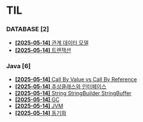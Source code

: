 # TIL
 
### DATABASE [2]
- [**[2025-05-14]**  관계 데이터 모델](https://github.com/A-lass/TIL/blob/main/DATABASE/관계_데이터_모델.md)
- [**[2025-05-14]**  트랜잭션](https://github.com/A-lass/TIL/blob/main/DATABASE/트랜잭션.md)
### Java [6]
- [**[2025-05-14]**  Call By Value vs Call By Reference](https://github.com/A-lass/TIL/blob/main/Java/Call_By_Value_vs_Call_By_Reference.md)
- [**[2025-05-14]**  추상클래스와 인터페이스](https://github.com/A-lass/TIL/blob/main/Java/추상클래스와_인터페이스.md)
- [**[2025-05-14]**  String StringBuilder StringBuffer](https://github.com/A-lass/TIL/blob/main/Java/String_StringBuilder_StringBuffer.md)
- [**[2025-05-14]**  GC](https://github.com/A-lass/TIL/blob/main/Java/GC.md)
- [**[2025-05-14]**  JVM](https://github.com/A-lass/TIL/blob/main/Java/JVM.md)
- [**[2025-05-14]**  동기화](https://github.com/A-lass/TIL/blob/main/Java/동기화.md)
